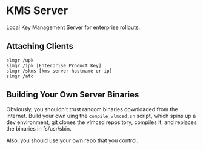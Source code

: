 KMS Server
==========

Local Key Management Server for enterprise rollouts.



Attaching Clients
-----------------

    slmgr /upk
    slmgr /ipk [Enterprise Product Key]
    slmgr /skms [kms server hostname or ip]
    slmgr /ato



Building Your Own Server Binaries
---------------------------------

Obviously, you shouldn't trust random binaries downloaded from the internet. Build your own uing the `compile_vlmcsd.sh` script, which spins up a dev environment, git clones the vlmcsd repository, compiles it, and replaces the binaries in fs/usr/sbin.

Also, you should use your own repo that you control.
